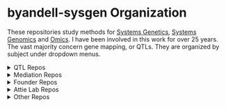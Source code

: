 # byandell-sysgen Organization

These repositories study methods for
[Systems Genetics](https://www.nature.com/articles/nrg3575),
[Systems Genomics](https://www.nature.com/articles/s41598-020-75400-2)
and 
[Omics](https://www.ncbi.nlm.nih.gov/books/NBK202165/).
I have been involved in this work for over 25 years.
The vast majority concern gene mapping, or QTLs.
They are organized by subject under dropdown menus.

<details>
<summary>QTL Repos</summary>
<br>

QTL stands for
[quantitative trait loci](https://www.nature.com/scitable/topicpage/quantitative-trait-locus-qtl-analysis-53904/),
which is also known as gene mapping.
Recent work builds on Karl Broman's
[R/qtl2](https://kbroman.org/qtl2/)
package,
offering [ggplot2](https://ggplot2.tidyverse.org/) functionality as well as deeper dives into 
[SNP](https://www.genome.gov/genetics-glossary/Single-Nucleotide-Polymorphisms)
patterns.
The `qtl2shiny` package provides a friendly interface to investigate local QTL behavior.
It draws on mediation repos found in another dropdown menu.
Earlier work builds on Broman's
[R/qtl](https://rqtl.org/)
package, and includes some useful features (notably hotspot analysis) not yet fully migrated to `R/qtl2`.
  
| repo | title | type |
| ---- | ----- | ----- |
| [`qtl2`](https://github.com/byandell-sysgen/qtl2) |QTL analysis software for high-dimensional data and complex cross designs | [Broman R/qtl2](https://kbroman.org/qtl2/) |
| [`qtl2fst`](https://github.com/byandell-sysgen/qtl2fst) | R/qtl2 package using fst to store genotype probabilities | [Broman R/qtl2fst](https://github.com/rqtl/qtl2fst) |
| [`qtl2ggplot`](https://github.com/byandell-sysgen/qtl2ggplot) | Extension of R/qtl2plot to ggplot2 | R graphics |
| [`qtl2pattern`](https://github.com/byandell-sysgen/qtl2pattern) | Pattern support for R/qtl2 | R analysis |
| [`qtl2shiny`](https://github.com/byandell-sysgen/qtl2shiny) | Shiny app for R/qtl2 | R shiny |
| [`qtl2hot`](https://github.com/byandell-sysgen/qtl2hot) | Hot Spot Analysis with Qtl2 | R analysis in devel |
|||
| [`qtl`](https://github.com/byandell-sysgen/qtl) | Branch of Karl Broman's R/qtl | [Broman R/qtl](https://rqtl.org/) |
| [`qtlbim`](https://github.com/byandell-sysgen/qtlbim) | QTL Bayesian Interval Mapping | R analysis |
| [`qtlnet`](https://github.com/byandell-sysgen/qtlnet) | Infer QTL genetic architecture and causal network for set of correlated traits | R analysis |
| [`qtlhot`](https://github.com/byandell-sysgen/qtlhot) | QTL hotspot inference | R analysis |
| [`qtlbcsft`](https://github.com/byandell-sysgen/qtlbcsft) | Tools for testing QTL BCsFt calculations | R analysis |
| [`qtlyeast`](https://github.com/byandell-sysgen/qtlyeast) | QTL Analysis of Brem Kruglyak Yeast Data | R data |
  
</details>
<details>
<summary>Mediation Repos</summary>
<br>

Mediation repos build on the excellent work of
[Elias Chaibub Neto](https://www.linkedin.com/in/elias-chaibub-neto-a469913b/)
on causal model selection tests.
This is incorporated into the `qtl2shiny` app cited in the QTL dropdown menu.
  
| repo | title | type |
| ---- | ----- | ----- |
| [`intermediate`](https://github.com/byandell-sysgen/intermediate) | small R utility for mediation analysis | [Churchill Lab](https://github.com/churchill-lab/intermediate) |
| [`qtl2mediate`](https://github.com/byandell-sysgen/qtl2mediate) | Mediation using package qtl2 | R analysis |
| [`Tmem68`](https://github.com/byandell-sysgen/Tmem68) | Tmem68 mRNA Data example from Chick et al. 2016 | [Churchill Lab](https://github.com/churchill-lab/intermediate) |
| [`qtlcmst`](https://github.com/byandell-sysgen/qtlcmst) | QTL Causal Model Selection Tests | R analysis |
| [`CausalMST`](https://github.com/byandell-sysgen/CausalMST) | Causal Model Selection Hypothesis Tests | see `intermediate` and `qtl2mediate` |
| [`qdg`](https://github.com/byandell-sysgen/qdg) | QTL Directed Graphs | R analysis defunct? |
  
</details>
<details>
<summary>Founder Repos</summary>
<br>

These repos study the
[Collaborative Cross (CC)](https://www.nature.com/articles/ng1104-1133)
mouse founder lines.
See `foundr` for information about deployed shiny apps.
  
| repo | title | type |
| ---- | ----- | ----- |
| [`foundr`](https://github.com/byandell-sysgen/foundr) | Multiparent Founder Study Tools | R analysis |
| [`foundrShiny`](https://github.com/byandell-sysgen/foundrShiny) | Shiny app tools for foundr package | R shiny |
| [`foundrHarmony`](https://github.com/byandell-sysgen/foundrHarmony) | Harmonize data for foundr analysis and visualization | R tidy data |
| [`metabr`](https://github.com/byandell-sysgen/metabr) | Metabolite Data Processing | R analysis |
| [`modulr`](https://github.com/byandell-sysgen/modulr) | Trait Module Creation and Analysis | R analysis |
  
</details>
<details>
<summary>Attie Lab Repos</summary>
<br>

These repos are specific to collaboration with the
[Alan Attie Lab](https://attielab.biochem.wisc.edu/)
at UW-Madison Biochemistry.
This is part of a long-term collaboration (>25 years) that has inspired much of my work.
  
| repo | title | type |
| ---- | ----- | ----- |
| [`FounderDietStudy`](https://github.com/byandell-sysgen/FounderDietStudy) | Founder Diet Study Application | [Attie Lab](https://github.com/AttieLab-Systems-Genetics) |
| [`FounderCalciumStudy`](https://github.com/byandell-sysgen/FounderCalciumStudy) | Founder Calcium Study Application | [Attie Lab](https://github.com/AttieLab-Systems-Genetics) |
| [`DO_Diet`](https://github.com/byandell-sysgen/DO_Diet) | DO Diet Study Application | [Attie Lab](https://github.com/AttieLab-Systems-Genetics) |
| [`AttieDOv2`](https://github.com/byandell-sysgen/AttieDOv2) | Attie DO 500 Study Application | R tidy data |
  
</details>
<details>
<summary>Other Repos</summary>
<br>

These other repos include a workshop in Thailand in 2017 and various projects that have not moved forward.
  
| repo | title | type |
| ---- | ----- | ----- |
| [`PlantSysGen`](https://github.com/byandell-sysgen/PlantSysGen) | Thailand Plant Systems Genetics Workshop 2017 | R analysis |
| [`thailand`](https://github.com/byandell-sysgen/thailand) | Thailand Plant Systems Genetics Workshop 2017 | HTML presentation |
|||
| [`qtl2rmd`](https://github.com/byandell-sysgen/qtl2rmd) | Rmarkdown for qtl2 analyses | R analysis defunct? |
| [`qtl2feather`](https://github.com/byandell-sysgen/qtl2feather) | R/qtl2 package using feather to store genotype probabilities | R analysis defunct? |
| [`CCSanger`](https://github.com/byandell-sysgen/CCSanger) | Pull Sanger features for CC founder strains | R analysis defunct? |
| [`qtl2biome`](https://github.com/byandell-sysgen/qtl2biome) | R/qtl2 package for microbiome data analysis | R early stages |
| [`Rbiodalliance`](https://github.com/byandell-sysgen/Rbiodalliance) | R wrapper for biodalliance.org | R analysis defunct? |
| `qtlview`](https://github.com/byandell-sysgen/qtlview) | Utilities to view QTL results on the Web | R graphics defunct? |
